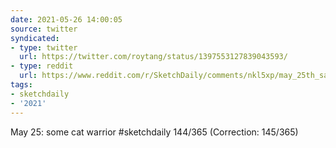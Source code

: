 ```yaml
---
date: 2021-05-26 14:00:05
source: twitter
syndicated:
- type: twitter
  url: https://twitter.com/roytang/status/1397553127839043593/
- type: reddit
  url: https://www.reddit.com/r/SketchDaily/comments/nkl5xp/may_25th_salamanders/gzikmh9/
tags:
- sketchdaily
- '2021'
---
```


May 25: some cat warrior #sketchdaily 144/365 (Correction: 145/365)